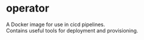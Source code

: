 # operator

A Docker image for use in cicd pipelines.  
Contains useful tools for deployment and provisioning.


